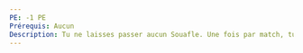 ```yaml
---
PE: -1 PE
Prérequis: Aucun
Description: Tu ne laisses passer aucun Souafle. Une fois par match, tu peux bloquer un but automatiquement si tu as anticipé correctement.
---
```

